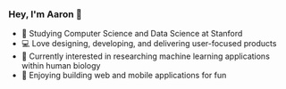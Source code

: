 ### Hey, I'm Aaron 👋

- 📖 Studying Computer Science and Data Science at Stanford
- 💻 Love designing, developing, and delivering user-focused products
- 🧬 Currently interested in researching machine learning applications within human biology
- 📱 Enjoying building web and mobile applications for fun

<!--
**aaronkjin/aaronkjin** is a ✨ _special_ ✨ repository because its `README.md` (this file) appears on your GitHub profile.

Here are some ideas to get you started:

- 🔭 I’m currently working on ...
- 🌱 I’m currently learning ...
- 👯 I’m looking to collaborate on ...
- 🤔 I’m looking for help with ...
- 💬 Ask me about ...
- 📫 How to reach me: ...
- 😄 Pronouns: ...
- ⚡ Fun fact: ...
-->
